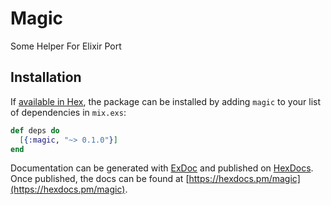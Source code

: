 # Magic

Some Helper For Elixir Port

## Installation

If [available in Hex](https://hex.pm/docs/publish), the package can be installed
by adding `magic` to your list of dependencies in `mix.exs`:

```elixir
def deps do
  [{:magic, "~> 0.1.0"}]
end
```

Documentation can be generated with [ExDoc](https://github.com/elixir-lang/ex_doc)
and published on [HexDocs](https://hexdocs.pm). Once published, the docs can
be found at [https://hexdocs.pm/magic](https://hexdocs.pm/magic).

